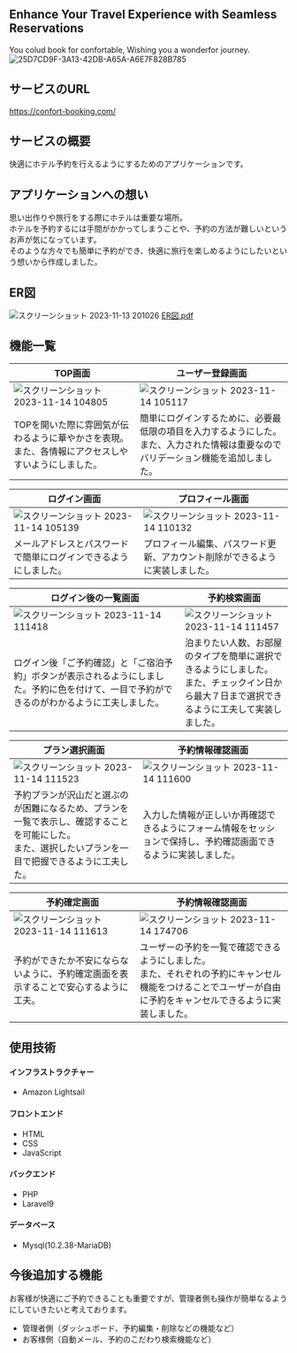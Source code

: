 ## Enhance Your Travel Experience with Seamless Reservations
You colud book for confortable, Wishing you a wonderfor journey.
![25D7CD9F-3A13-42DB-A65A-A6E7F828B785](https://github.com/shobidayo/new_repository/assets/142150831/624a1278-979e-4cd1-b73e-ca76085cfb16)


## サービスのURL
https://confort-booking.com/

## サービスの概要
快適にホテル予約を行えるようにするためのアプリケーションです。

## アプリケーションへの想い
思い出作りや旅行をする際にホテルは重要な場所。  
ホテルを予約するには手間がかかってしまうことや、予約の方法が難しいというお声が気になっています。  
そのような方々でも簡単に予約ができ、快適に旅行を楽しめるようにしたいという想いから作成しました。

## ER図
![スクリーンショット 2023-11-13 201026](https://github.com/shobidayo/new_repository/assets/142150831/8d27762a-e8a1-432e-95e0-02ab50db7696)
[ER図.pdf](https://github.com/shobidayo/new_repository/files/13334140/ER.pdf)

## 機能一覧
| TOP画面  | ユーザー登録画面 |
| --- | --- | 
| ![スクリーンショット 2023-11-14 104805](https://github.com/shobidayo/new_repository/assets/142150831/e8e58352-ef36-433c-96cd-25d21bd8111a) | ![スクリーンショット 2023-11-14 105117](https://github.com/shobidayo/new_repository/assets/142150831/55ae4a66-4752-4203-817e-251bb23b4bdf)
| TOPを開いた際に雰囲気が伝わるように華やかさを表現。<br>また、各情報にアクセスしやすいようにしました。 |簡単にログインするために、必要最低限の項目を入力するようにした。<br>また、入力された情報は重要なのでバリデーション機能を追加しました。|  

| ログイン画面  | プロフィール画面 |
| --- | --- |
|![スクリーンショット 2023-11-14 105139](https://github.com/shobidayo/new_repository/assets/142150831/0c8336c5-0caf-4469-a887-668de8cd8508)|![スクリーンショット 2023-11-14 110132](https://github.com/shobidayo/new_repository/assets/142150831/94045d40-8dea-49a2-ae80-7a474558866d)|
| メールアドレスとパスワードで簡単にログインできるようにしました。 |プロフィール編集、パスワード更新、アカウント削除ができるように実装しました。|  

| ログイン後の一覧画面  | 予約検索画面 |
| --- | --- |
|![スクリーンショット 2023-11-14 111418](https://github.com/shobidayo/new_repository/assets/142150831/4191b60b-8187-44e6-8d21-ff3beb8ed2e2)|![スクリーンショット 2023-11-14 111457](https://github.com/shobidayo/new_repository/assets/142150831/6374d85e-c5a0-4856-b7c0-81a51641bc4e)|
|ログイン後「ご予約確認」と「ご宿泊予約」ボタンが表示されるようにしました。予約に色を付けて、一目で予約ができるのがわかるように工夫しました。|泊まりたい人数、お部屋のタイプを簡単に選択できるようにしました。<br>また、チェックイン日から最大７日まで選択できるように工夫して実装しました。|  

|プラン選択画面|予約情報確認画面|
| --- | --- |
|![スクリーンショット 2023-11-14 111523](https://github.com/shobidayo/new_repository/assets/142150831/a5351aca-8a01-4881-b44d-0eee9287daab)|![スクリーンショット 2023-11-14 111600](https://github.com/shobidayo/new_repository/assets/142150831/b58be372-d062-48a8-bb0b-ff765870f112)|
|予約プランが沢山だと選ぶのが困難になるため、プランを一覧で表示し、確認することを可能にした。<br>また、選択したいプランを一目で把握できるように工夫した。|入力した情報が正しいか再確認できるようにフォーム情報をセッションで保持し、予約確認画面できるように実装しました。|　　

|予約確定画面|予約情報確認画面|
| --- | --- |
|![スクリーンショット 2023-11-14 111613](https://github.com/shobidayo/new_repository/assets/142150831/704447b9-b20a-40fa-bc95-79ea5b4c2721)|![スクリーンショット 2023-11-14 174706](https://github.com/shobidayo/new_repository/assets/142150831/dd62adc3-f1f1-40d2-bbbc-09fbd3c9b3a4)|
|予約ができたか不安にならないように、予約確定画面を表示することで安心するように工夫。|ユーザーの予約を一覧で確認できるようにしました。<br>また、それぞれの予約にキャンセル機能をつけることでユーザーが自由に予約をキャンセルできるように実装しました。|

## 使用技術
#### インフラストラクチャー
- Amazon Lightsail
#### フロントエンド
- HTML
- CSS
- JavaScript
#### バックエンド
- PHP 
- Laravel9
#### データベース
- Mysql(10.2.38-MariaDB)

## 今後追加する機能
お客様が快適にご予約できることも重要ですが、管理者側も操作が簡単なるようにしていきたいと考えております。

- 管理者側（ダッシュボード、予約編集・削除などの機能など）
- お客様側（自動メール、予約のこだわり検索機能など）